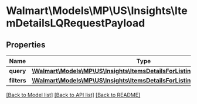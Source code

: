 # Walmart\Models\MP\US\Insights\ItemDetailsLQRequestPayload

## Properties

Name | Type | Description | Notes
------------ | ------------- | ------------- | -------------
**query** | [**\Walmart\Models\MP\US\Insights\ItemsDetailsForListingRequestQuery**](ItemsDetailsForListingRequestQuery.md) |  | [optional]
**filters** | [**\Walmart\Models\MP\US\Insights\ItemsDetailsForListingRequestFiltersInner[]**](ItemsDetailsForListingRequestFiltersInner.md) |  | [optional]


[[Back to Model list]](./) [[Back to API list]](../../../../../README.md#supported-apis) [[Back to README]](../../../../../README.md)
